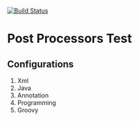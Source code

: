 [![Build Status](https://travis-ci.org/mcarov/post-processors-test.svg?branch=master)](https://travis-ci.org/mcarov/post-processors-test)

# Post Processors Test

## Configurations

1. Xml
2. Java
3. Annotation
4. Programming
5. Groovy